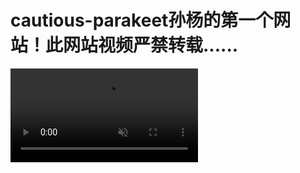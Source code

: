 # cautious-parakeet孙杨的第一个网站！此网站视频严禁转载......
<video controls autoplay muted>
        <source src="video/d3bea7cbc5558208a387a86777dbd7e0.mp4">
            <track src="en_track.vtt" srclang="en" label="English" kind="caption" default>
                <track src="cn_track.vtt" srclang="zh-cn" label="简体中文" kind="caption">
     </video>
